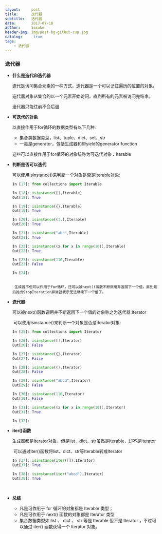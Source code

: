 ```yaml
---
layout:     post
title:      迭代器
subtitle:   迭代器
date:       2017-07-10
author:     Sasuke
header-img: img/post-bg-github-cup.jpg
catalog: 	 true
tags:
    - 迭代器
---
```


### **迭代器**

- **什么是迭代和迭代器**

  ​迭代是访问集合元素的一种方式，迭代器是一个可以记住遍历的位置的对象。

  ​迭代器对象从集合的以一个元素开始访问，直到所有的元素被访问完结束。

  ​迭代器只能往前不会后退

- **可迭代的对象**

  以直接作用于for循环的数据类型有以下几种:

  - 集合类数据类型，list、tuple、dict、set、str
  - 一类是generator，包括生成器和带yield的generator function

  这些可以直接作用于for循环的对象统称为可迭代对象：Iterable

- **判断是否可以迭代**

  可以使用isinstance()来判断一个对象是否是Iterable对象:

  ```python
  In [17]: from collections import Iterable

  In [18]: isinstance([],Iterable)
  Out[18]: True

  In [19]: isinstance({},Iterable)
  Out[19]: True

  In [20]: isinstance((1,),Iterable)
  Out[20]: True

  In [21]: isinstance("abc",Iterable)
  Out[21]: True

  In [22]: isinstance((x for x in range(10)),Iterable)
  Out[22]: True

  In [23]: isinstance(110,Iterable)
  Out[23]: False

  In [24]: 
  ```


  ```

  ​	生成器不但可以作用于for循环，还可以被next()函数不断调用并返回下一个值，直到最后抛出StopIteration异常就表示无法继续下一个值了。

- **迭代器**

  ​	可以被next()函数调用并不断返回下一个值的对象称之为迭代器:Iterator

  ​	可以使用isinstance()来判断一个对象是否是Iterator对象:		

  ```python
  In [25]: from collections import Iterator

  In [26]: isinstance([],Iterator)
  Out[26]: False

  In [27]: isinstance({},Iterator)
  Out[27]: False

  In [28]: isinstance((),Iterator)
  Out[28]: False

  In [29]: isinstance("abcd",Iterator)
  Out[29]: False

  In [30]: isinstance(110,Iterator)
  Out[30]: False

  In [31]: isinstance((x for x in range(10)),Iterator)
  Out[31]: True

  In [32]: 


  ```

- **iter()函数**

  ​	生成器都是Iterator对象，但是list、dict、str虽然是Iterable，却不是Iterator

  ​	可以通过iter()函数将list、dict、str等Iterable转成Iterator			

  ```python
  In [37]: isinstance(iter([]),Iterator)
  Out[37]: True

  In [38]: isinstance(iter("abcd"),Iterator)
  Out[38]: True

  ```

  ​

- **总结**
  - 凡是可作用于 for 循环的对象都是 Iterable 类型；
  - 凡是可作用于 next() 函数的对象都是 Iterator 类型
  - 集合数据类型如 list 、 dict 、 str 等是 Iterable 但不是 Iterator ，不过可以通过 iter() 函数获得一个 Iterator 对象。